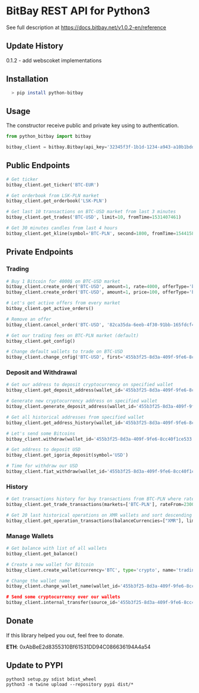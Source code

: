 # BitBay REST API for Python3
See full description at https://docs.bitbay.net/v1.0.2-en/reference

## Update History
0.1.2 - add webscoket implementations

## Installation

```bash
  > pip install python-bitbay
```

## Usage

The constructor receive public and private key using to authentication.
```python
from python_bitbay import bitbay

bitbay_client = bitbay.Bitbay(api_key='32345f3f-1b1d-1234-a943-a10b1bddfa1b1', api_secret='4d539fe0-e3b0-4e4e-7c86-70b36aa93d4f')
```

## Public Endpoints

```python
# Get ticker
bitbay_client.get_ticker('BTC-EUR')

# Get orderbook from LSK-PLN market
bitbay_client.get_orderbook('LSK-PLN')

# Get last 10 transactions on BTC-USD market from last 3 minutes
bitbay_client.get_trades('BTC-USD', limit=10, fromTime=1531407461)

# Get 30 minutes candles from last 4 hours
bitbay_client.get_kline(symbol='BTC-PLN', second=1800, fromTime=1544158620, toTime=1544173061)
```

## Private Endpoints
### Trading

```python
# Buy 1 Bitcoin for 4000$ on BTC-USD market
bitbay_client.create_order('BTC-USD', amount=1, rate=4000, offerType='buy', mode='limit')      # limit
bitbay_client.create_order('BTC-USD', amount=1, price=100, offerType='buy', mode='market')  # market

# Let's get active offers from every market
bitbay_client.get_active_orders()

# Remove an offer
bitbay_client.cancel_order('BTC-USD', '82ca35da-6eeb-4f30-91bb-165fdcf4d8b2', 'buy', 4000)

# Get our trading fees on BTC-PLN market (default)
bitbay_client.get_config()

# Change default wallets to trade on BTC-USD
bitbay_client.change_cnfig('BTC-USD', first='455b3f25-8d3a-409f-9fe6-8cc40f1ce533', second='455b3f25-8d3a-509f-9fe6-8cc40f1ce542')
```

### Deposit and Withdrawal
```python
# Get our address to deposit cryptocurrency on specified wallet
bitbay_client.get_deposit_address(wallet_id='455b3f25-8d3a-409f-9fe6-8cc40f1ce533')

# Generate new cryptocurrency address on specified wallet
bitbay_client.generate_deposit_address(wallet_id='455b3f25-8d3a-409f-9fe6-8cc40f1ce533', currency='PLN')

# Get all historical addresses from specified wallet
bitbay_client.get_address_history(wallet_id='455b3f25-8d3a-409f-9fe6-8cc40f1ce533')

# Let's send some Bitcoins
bitbay_client.withdraw(wallet_id='455b3f25-8d3a-409f-9fe6-8cc40f1ce533', address='3Qck3sNnAe5YVLe9WDzMp3aK2cgsU7F5Wv', amount=0.5, comment='test')

# Get address to deposit USD
bitbay_client.get_igoria_deposit(symbol='USD')

# Time for withdraw our USD
bitbay_client.fiat_withdraw(wallet_id='455b3f25-8d3a-409f-9fe6-8cc40f1ce655', symbol='USD', { bank_account_number: 'PL82154012872216000073790002', address: '111A/109, 02-707 Warszawa', name: 'Igoria Trade S.A.', title: 'VVVe94d7e43536fVVV', swift: 'EBOSPLPWXXX' }
```

### History
```python
# Get transactions history for buy transactions from BTC-PLN where rate is from 23000 to 25000
bitbay_client.get_trade_transactions(markets=['BTC-PLN'], rateFrom=23000, rateTo=25000, userAction='buy', nextPageCursor='start')

# Get 20 last historical operations on XMR wallets and sort descending by time
bitbay_client.get_operation_transactions(balanceCurrencies=["XMR"], limit="20", sort=[{"order":"DESC","by":"time"}], nextPageCursor="start")
```

### Manage Wallets
```python
# Get balance with list of all wallets
bitbay_client.get_balance()

# Create a new wallet for Bitcoin
bitbay_client.create_wallet(currency='BTC', type='crypto', name='trading')

# Change the wallet name
bitbay_client.change_wallet_name(wallet_id='455b3f25-8d3a-409f-9fe6-8cc40f1ce533', name='arbitration)

# Send some cryptocurrency over our wallets
bitbay_client.internal_transfer(source_id='455b3f25-8d3a-409f-9fe6-8cc40f1ce533', destination_id='455b3f25-8d3a-409f-9fe6-8cc40f1ce534', currency='BTC', funds=0.4)
```

## Donate
If this library helped you out, feel free to donate.

**ETH**: 0xAbBeE2d8355310Bf61531DD94C086636194A4a54

## Update to PYPI
```
python3 setup.py sdist bdist_wheel
python3 -m twine upload --repository pypi dist/*
```
